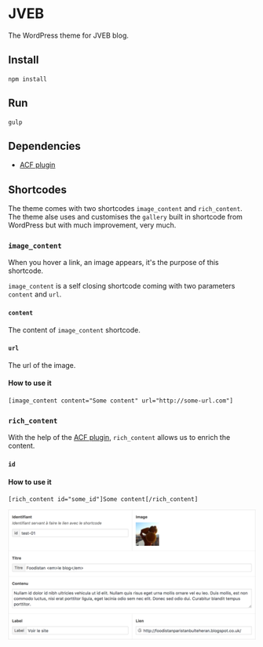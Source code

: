 # JVEB

The WordPress theme for JVEB blog.

## Install

```
npm install
```

## Run

```
gulp
```

## Dependencies

- [ACF plugin](https://www.advancedcustomfields.com/)

## Shortcodes

The theme comes with two shortcodes `image_content` and `rich_content`. The theme alse uses and customises the `gallery` built in shortcode from WordPress but with much improvement, very much.

### `image_content`

When you hover a link, an image appears, it's the purpose of this shortcode.

`image_content` is a self closing shortcode coming with two parameters `content` and `url`.

#### `content`

The content of `image_content` shortcode.

#### `url`

The url of the image.

#### How to use it

```
[image_content content="Some content" url="http://some-url.com"]
```

### `rich_content`

With the help of the [ACF plugin](https://www.advancedcustomfields.com/), `rich_content` allows us to enrich the content.

#### `id`

#### How to use it

```
[rich_content id="some_id"]Some content[/rich_content]
```

![Rich content](/img/png/rich-content.png)
